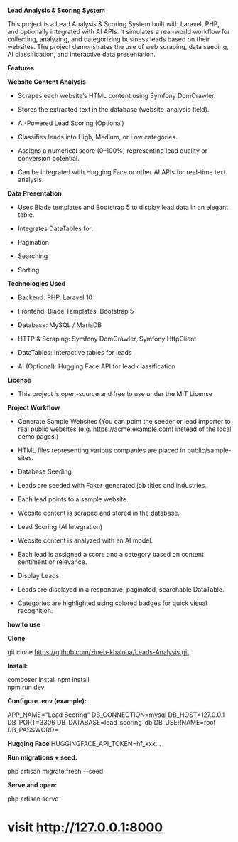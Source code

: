 
**Lead Analysis & Scoring System**

This project is a Lead Analysis & Scoring System built with Laravel, PHP, and optionally integrated with AI APIs. It simulates a real-world workflow for collecting, analyzing, and categorizing business leads based on their websites. The project demonstrates the use of web scraping, data seeding, AI classification, and interactive data presentation.


**Features**

**Website Content Analysis**

- Scrapes each website’s HTML content using Symfony DomCrawler.

- Stores the extracted text in the database (website_analysis field).

- AI-Powered Lead Scoring (Optional)

- Classifies leads into High, Medium, or Low categories.

- Assigns a numerical score (0–100%) representing lead quality or conversion potential.

- Can be integrated with Hugging Face or other AI APIs for real-time text analysis.

**Data Presentation**

- Uses Blade templates and Bootstrap 5 to display lead data in an elegant table.

- Integrates DataTables for:

- Pagination

- Searching

- Sorting

**Technologies Used**

- Backend: PHP, Laravel 10

- Frontend: Blade Templates, Bootstrap 5

- Database: MySQL / MariaDB

- HTTP & Scraping: Symfony DomCrawler, Symfony HttpClient

- DataTables: Interactive tables for leads

- AI (Optional): Hugging Face API for lead classification

**License**

- This project is open-source and free to use under the MIT License



**Project Workflow**

- Generate Sample Websites (You can point the seeder or lead importer to real public websites (e.g. https://acme.example.com) instead of the local demo pages.)

- HTML files representing various companies are placed in public/sample-sites.

- Database Seeding

- Leads are seeded with Faker-generated job titles and industries.

- Each lead points to a sample website.

- Website content is scraped and stored in the database.

- Lead Scoring (AI Integration)

- Website content is analyzed with an AI model.

- Each lead is assigned a score and a category based on content sentiment or relevance.

- Display Leads

- Leads are displayed in a responsive, paginated, searchable DataTable.

- Categories are highlighted using colored badges for quick visual recognition.

**how to use**

**Clone**:

git clone https://github.com/zineb-khaloua/Leads-Analysis.git


**Install**:

composer install
npm install         
npm run dev         


**Configure .env (example):**

APP_NAME="Lead Scoring"
DB_CONNECTION=mysql
DB_HOST=127.0.0.1
DB_PORT=3306
DB_DATABASE=lead_scoring_db
DB_USERNAME=root
DB_PASSWORD=

**Hugging Face**
HUGGINGFACE_API_TOKEN=hf_xxx...


**Run migrations + seed:**

php artisan migrate:fresh --seed


**Serve and open:**

php artisan serve
# visit http://127.0.0.1:8000
